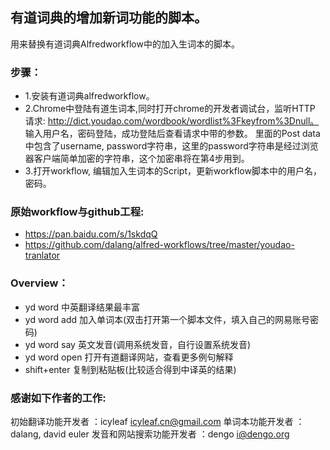 ## 有道词典的增加新词功能的脚本。
用来替换有道词典Alfredworkflow中的加入生词本的脚本。

### 步骤：
*  1.安装有道词典alfredworkflow。
*  2.Chrome中登陆有道生词本,同时打开chrome的开发者调试台，监听HTTP 请求: http://dict.youdao.com/wordbook/wordlist%3Fkeyfrom%3Dnull。 输入用户名，密码登陆，成功登陆后查看请求中带的参数。
里面的Post data中包含了username, password字符串，这里的password字符串是经过浏览器客户端简单加密的字符串，这个加密串将在第4步用到。
*  3.打开workflow, 编辑加入生词本的Script，更新workflow脚本中的用户名，密码。


### 原始workflow与github工程:
*  https://pan.baidu.com/s/1skdqQ
*  https://github.com/dalang/alfred-workflows/tree/master/youdao-tranlator


### Overview：
*  yd word         中英翻译结果最丰富
*  yd word add   加入单词本(双击打开第一个脚本文件，填入自己的网易账号密码)
*  yd word say   英文发音(调用系统发音，自行设置系统发音)
*  yd word open 打开有道翻译网站，查看更多例句解释
*  shift+enter     复制到粘贴板(比较适合得到中译英的结果)


### 感谢如下作者的工作:
初始翻译功能开发者          ：icyleaf  <icyleaf.cn@gmail.com>
单词本功能开发者             ：dalang, david euler
发音和网站搜索功能开发者 ：dengo  <i@dengo.org>
